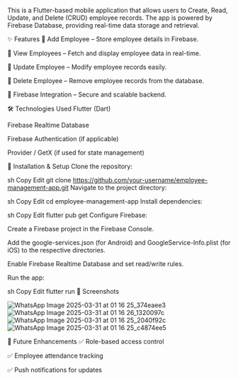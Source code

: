 This is a Flutter-based mobile application that allows users to Create, Read, Update, and Delete (CRUD) employee records. The app is powered by Firebase Database, providing real-time data storage and retrieval.

✨ Features
🔹 Add Employee – Store employee details in Firebase.

🔹 View Employees – Fetch and display employee data in real-time.

🔹 Update Employee – Modify employee records easily.

🔹 Delete Employee – Remove employee records from the database.

🔹 Firebase Integration – Secure and scalable backend.

🛠️ Technologies Used
Flutter (Dart)

Firebase Realtime Database

Firebase Authentication (if applicable)

Provider / GetX (if used for state management)

🚀 Installation & Setup
Clone the repository:

sh
Copy
Edit
git clone https://github.com/your-username/employee-management-app.git
Navigate to the project directory:

sh
Copy
Edit
cd employee-management-app
Install dependencies:

sh
Copy
Edit
flutter pub get
Configure Firebase:

Create a Firebase project in the Firebase Console.

Add the google-services.json (for Android) and GoogleService-Info.plist (for iOS) to the respective directories.

Enable Firebase Realtime Database and set read/write rules.

Run the app:

sh
Copy
Edit
flutter run
📸 Screenshots

![WhatsApp Image 2025-03-31 at 01 16 25_374eaee3](https://github.com/user-attachments/assets/c3a96304-5e9a-45f5-a751-d77a675fa5fe)
![WhatsApp Image 2025-03-31 at 01 16 26_1320097c](https://github.com/user-attachments/assets/ac71740b-20b5-4f34-8c41-53f187395ce1)
![WhatsApp Image 2025-03-31 at 01 16 25_2040f92c](https://github.com/user-attachments/assets/363a93f7-d100-4d18-a6ed-8271d325e30b)
![WhatsApp Image 2025-03-31 at 01 16 25_c4874ee5](https://github.com/user-attachments/assets/9448d540-7a8a-4b65-a2c6-e8cca6b2cf80)

📌 Future Enhancements
✅ Role-based access control

✅ Employee attendance tracking

✅ Push notifications for updates
